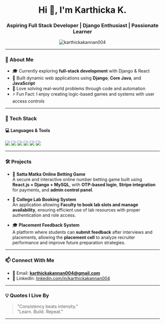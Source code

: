 <h1 align="center">Hi 👋, I'm Karthicka K.</h1>
<h3 align="center">Aspiring Full Stack Developer | Django Enthusiast | Passionate Learner</h3>

<p align="center">
  <img src="https://komarev.com/ghpvc/?username=karthickakannan004&label=Profile%20views&color=0e75b6&style=flat" alt="karthickakannan004" />
</p>

---

### 🌱 About Me
- 🎓 Currently exploring **full-stack development** with Django & React
- 💼 Built dynamic web applications using **Django**, **Core Java**, and **JavaScript**
- 🧠 Love solving real-world problems through code and automation
- ⚡ Fun Fact: I enjoy creating logic-based games and systems with user access controls

---

### 🚀 Tech Stack

#### 💻 Languages & Tools
<p>
  <img src="https://img.shields.io/badge/Python-3670A0?style=for-the-badge&logo=python&logoColor=white" />
  <img src="https://img.shields.io/badge/Django-092E20?style=for-the-badge&logo=django&logoColor=white" />
  <img src="https://img.shields.io/badge/JavaScript-F7DF1E?style=for-the-badge&logo=javascript&logoColor=black" />
  <img src="https://img.shields.io/badge/Core%20Java-ED8B00?style=for-the-badge&logo=java&logoColor=white" />
  <img src="https://img.shields.io/badge/MySQL-005C84?style=for-the-badge&logo=mysql&logoColor=white" />
  <img src="https://img.shields.io/badge/React-61DAFB?style=for-the-badge&logo=react&logoColor=black" />
</p>

---

### 🛠 Projects

- 🎲 **Satta Matka Online Betting Game**  
  A secure and interactive online number betting game built using **React.js + Django + MySQL**, with **OTP-based login**, **Stripe integration** for payments, and **admin control panel**.

- 🏫 **College Lab Booking System**  
  An application allowing **Faculty to book lab slots and  manage availability**, ensuring efficient use of lab resources with proper authentication and role access.

- 🎓 **Placement Feedback System**  
  A platform where students can **submit feedback** after interviews and placements, allowing the **placement cell** to analyze recruiter performance and improve future preparation strategies.

---



### 📫 Connect With Me

- 📧 Email: **karthickakannan004@gmail.com**  
- 💼 LinkedIn: [linkedin.com/in/karthickakannan004]([https://linkedin.com/in/karthickakannan004])

---

### 💡 Quotes I Live By

> "Consistency beats intensity."  
> "Learn. Build. Repeat."

---


